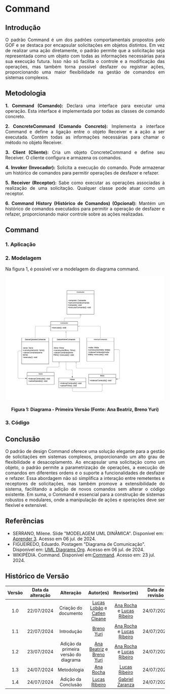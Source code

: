 # Command

## Introdução

<div style="text-align: justify;">
O padrão Command é um dos padrões comportamentais propostos pelo GOF e se destaca por encapsular solicitações em objetos distintos. Em vez de realizar uma ação diretamente, o padrão permite que a solicitação seja representada como um objeto com todas as informações necessárias para sua execução futura. Isso não só facilita o controle e a modificação das operações, mas também torna possível desfazer ou registrar ações, proporcionando uma maior flexibilidade na gestão de comandos em sistemas complexos.
</div>

## Metodologia

<div style="text-align: justify;">

**1. Command (Comando):** Declara uma interface para executar uma operação. Esta interface é implementada por todas as classes de comando concreto.

**2. ConcreteCommand (Comando Concreto):** Implementa a interface Command e define a ligação entre o objeto Receiver e a ação a ser executada. Contém todas as informações necessárias para chamar o método no objeto Receiver.

**3. Client (Cliente):** Cria um objeto ConcreteCommand e define seu Receiver. O cliente configura e armazena os comandos.

**4. Invoker (Invocador):** Solicita a execução do comando. Pode armazenar um histórico de comandos para permitir operações de desfazer e refazer.

**5. Receiver (Receptor):** Sabe como executar as operações associadas à realização de uma solicitação. Qualquer classe pode atuar como um receptor.

**6. Command History (Histórico de Comandos) (Opcional):** Mantém um histórico de comandos executados para permitir a operação de desfazer e refazer, proporcionando maior controle sobre as ações realizadas.

</div>

## Command

### 1. Aplicação

<div style="text-align: justify;">
   
</div>


### 2. Modelagem

Na figura 1, é possível ver a modelagem do diagrama command.

![Diagrama Command](../assets/img/command/v1_command.png)

#### <p style="text-align: center">Figura 1: Diagrama - Primeira Versão (Fonte: Ana Beatriz, Breno Yuri) </p>
<div style="text-align: justify;">
   
</div>

### 3. Código


## Conclusão

<div style="text-align: justify;">
O padrão de design Command oferece uma solução elegante para a gestão de solicitações em sistemas complexos, proporcionando um alto grau de flexibilidade e desacoplamento. Ao encapsular uma solicitação como um objeto, o padrão permite a parametrização de operações, a execução de comandos em diferentes ordens e o suporte a funcionalidades de desfazer e refazer. Essa abordagem não só simplifica a interação entre remetentes e receptores de solicitações, mas também promove a extensibilidade do sistema, facilitando a adição de novos comandos sem alterar o código existente. Em suma, o Command é essencial para a construção de sistemas robustos e modulares, onde a manipulação de ações e operações deve ser flexível e extensível.
</div>

## Referências

- SERRANO, Milene. Slide "MODELAGEM UML DINÂMICA". Disponível em: [Aprender 3](https://aprender3.unb.br/pluginfile.php/2790248/mod_label/intro/Arquitetura%20e%20Desenho%20de%20Software%20-%20Aula%20Modelagem%20UML%20Din%C3%A2mica%20-%20Profa.%20Milene.pdf). Acesso em 06 jul. de 2024. </br>
- FIGUEIREDO, Eduardo. Postagem "Diagrama de Comunicação". Disponível em: [UML Diagrams Org](https://homepages.dcc.ufmg.br/~figueiredo/disciplinas/aulas/uml-diagrama-comunicacao_v01.pdf). Acesso em 06 jul. de 2024. </br>
- WIKIPÉDIA. Command. Disponível em:[Command](https://pt.wikipedia.org/wiki/Command). Acesso em: 23 jul. 2024.

## Histórico de Versão

| Versão | Data da alteração |            Alteração             |                                           Autor(es)                                           |                                                                   Revisor(es)                                                                    | Data de revisão |
| :----: | :---------------: | :------------------------------: | :-------------------------------------------------------------------------------------------: | :----------------------------------------------------------------------------------------------------------------------------------------------: | :-------------: |
|  1.0   |    22/07/2024     |       Criação do documento       | [Lucas Lobão](https://github.com/lucaslobao-18) e [Catlen Cleane](https://github.com/catlenc) | [Ana Rocha](https://github.com/anaaroch) e [Lucas Ribeiro](https://github.com/lucassouzs) | 24/07/2024 |
|  1.1   |    22/07/2024     |       Introdução      | [Breno Yuri](https://github.com/YuriBre)| [Ana Rocha](https://github.com/anaaroch) e [Lucas Ribeiro](https://github.com/lucassouzs) | 24/07/2024 |
|  1.2   |    23/07/2024     |       Adição da primeira versão do diagrama      |[Ana Beatriz](https://github.com/anabfs) e [Breno Yuri](https://github.com/YuriBre)| [Ana Rocha](https://github.com/anaaroch) e [Lucas Ribeiro](https://github.com/lucassouzs) | 24/07/2024 |
|  1.3   |    24/07/2024     |       Metodologia      | [Ana Rocha](https://github.com/anaaroch) | [Lucas Ribeiro](https://github.com/lucassouzs) | 24/07/2024 |
|  1.4   |    24/07/2024     |       Adição da Conclusão      | [Lucas Ribeiro](https://github.com/lucassouzs) | [Gabriel Zaranza](https://github.com/lucassouzs) | 24/07/2024  |
